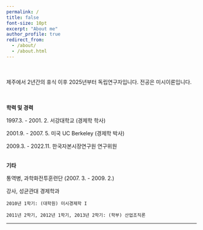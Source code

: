 ```yaml
---
permalink: /
title: false
font-size: 10pt
excerpt: "About me"
author_profile: true
redirect_from: 
  - /about/
  - /about.html
---
```

<br/> <br/> 
제주에서 2년간의 휴식 이후 2025년부터 독립연구자입니다. 전공은 미시이론입니다. 

<br> <br/> 
**학력 및 경력**

1997.3. - 2001. 2.	서강대학교 (경제학 학사)
    
2001.9. - 2007. 5.	미국 UC Berkeley (경제학 박사)
      
2009.3. - 2022.11.	한국자본시장연구원 연구위원
<br/> <br/> 


**기타**

통역병, 과학화전투훈련단 (2007. 3. - 2009. 2.) 

강사, 성균관대 경제학과 

    2010년 1학기: (대학원) 미시경제학 I
    
    2011년 2학기, 2012년 1학기, 2013년 2학기: (학부) 산업조직론 

------
